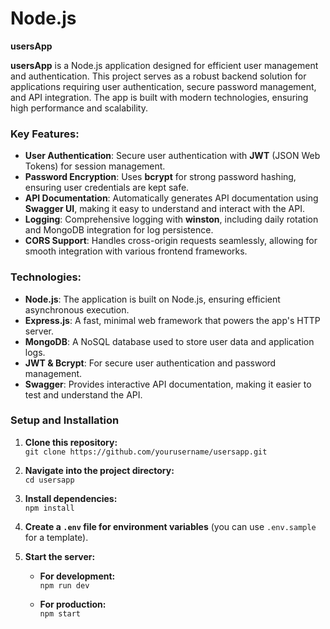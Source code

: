# **Node.js**

**usersApp**

**usersApp** is a Node.js application designed for efficient user management and authentication. This project serves as a robust backend solution for applications requiring user authentication, secure password management, and API integration. The app is built with modern technologies, ensuring high performance and scalability.

### **Key Features:**
- **User Authentication**: Secure user authentication with **JWT** (JSON Web Tokens) for session management.
- **Password Encryption**: Uses **bcrypt** for strong password hashing, ensuring user credentials are kept safe.
- **API Documentation**: Automatically generates API documentation using **Swagger UI**, making it easy to understand and interact with the API.
- **Logging**: Comprehensive logging with **winston**, including daily rotation and MongoDB integration for log persistence.
- **CORS Support**: Handles cross-origin requests seamlessly, allowing for smooth integration with various frontend frameworks.

### **Technologies:**
- **Node.js**: The application is built on Node.js, ensuring efficient asynchronous execution.
- **Express.js**: A fast, minimal web framework that powers the app's HTTP server.
- **MongoDB**: A NoSQL database used to store user data and application logs.
- **JWT & Bcrypt**: For secure user authentication and password management.
- **Swagger**: Provides interactive API documentation, making it easier to test and understand the API.

### **Setup and Installation**

1. **Clone this repository:**  
   `git clone https://github.com/yourusername/usersapp.git`

2. **Navigate into the project directory:**  
   `cd usersapp`

3. **Install dependencies:**  
   `npm install`

4. **Create a `.env` file for environment variables** (you can use `.env.sample` for a template).

5. **Start the server:**

   - **For development:**  
     `npm run dev`

   - **For production:**  
     `npm start`
